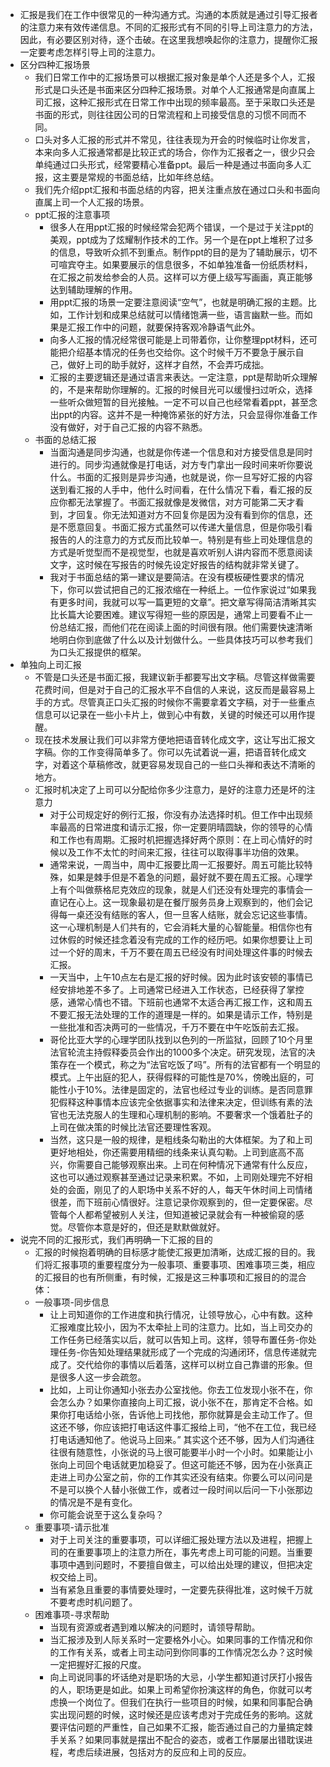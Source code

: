 - 汇报是我们在工作中很常见的一种沟通方式。沟通的本质就是通过引导汇报者的注意力来有效传递信息。不同的汇报形式有不同的引导上司注意力的方法，因此，有必要区别对待，逐个击破。在这里我想唤起你的注意力，提醒你汇报一定要考虑怎样引导上司的注意力。
- 区分四种汇报场景
    - 我们日常工作中的汇报场景可以根据汇报对象是单个人还是多个人，汇报形式是口头还是书面来区分四种汇报场景。对单个人汇报通常是向直属上司汇报，这种汇报形式在日常工作中出现的频率最高。至于采取口头还是书面的形式，则往往因公司的日常流程和上司接受信息的习惯不同而不同。
    - 口头对多人汇报的形式并不常见，往往表现为开会的时候临时让你发言，本来向多人汇报通常都是比较正式的场合，你作为汇报者之一，很少只会单纯通过口头形式，经常要精心准备ppt。最后一种是通过书面向多人汇报，这主要是常规的书面总结，比如年终总结。
    - 我们先介绍ppt汇报和书面总结的内容，把关注重点放在通过口头和书面向直属上司一个人汇报的场景。
    - ppt汇报的注意事项
        - 很多人在用ppt汇报的时候经常会犯两个错误，一个是过于关注ppt的美观，ppt成为了炫耀制作技术的工作。另一个是在ppt上堆积了过多的信息，导致听众抓不到重点。制作ppt的目的是为了辅助展示，切不可喧宾夺主。如果要展示的信息很多，不如单独准备一份纸质材料，在汇报之前发给参会的人员。这样可以方便上级写写画画，真正能够达到辅助理解的作用。
        - 用ppt汇报的场景一定要注意阅读“空气”，也就是明确汇报的主题。比如，工作计划和成果总结就可以情绪饱满一些，语言幽默一些。而如果是汇报工作中的问题，就要保持客观冷静语气此外。
        - 向多人汇报的情况经常很可能是上司带着你，让你整理ppt材料，还可能把介绍基本情况的任务也交给你。这个时候千万不要急于展示自己，做好上司的助手就好，这样才自然，不会弄巧成拙。
        - 汇报的主要逻辑还是通过语言来表达。一定注意，ppt是帮助听众理解的，不是来帮助你理解的。汇报的时候目光可以缓慢扫过听众，选择一些听众做短暂的目光接触。一定不可以自己也经常看着ppt，甚至念出ppt的内容。这并不是一种掩饰紧张的好方法，只会显得你准备工作没有做好，对于自己汇报的内容不熟悉。
    - 书面的总结汇报
        - 当面沟通是同步沟通，也就是你传递一个信息和对方接受信息是同时进行的。同步沟通就像是打电话，对方专门拿出一段时间来听你要说什么。书面的汇报则是异步沟通，也就是说，你一旦写好汇报的内容送到看汇报的人手中，他什么时间看，在什么情况下看，看汇报的反应你都无法掌握了。书面汇报就像是发微信，对方可能第二天才看到，才回复。你无法知道对方不回复你是因为没有看到你的信息，还是不愿意回复。书面汇报方式虽然可以传递大量信息，但是你吸引看报告的人的注意力的方式反而比较单一。特别是有些上司处理信息的方式是听觉型而不是视觉型，也就是喜欢听别人讲内容而不愿意阅读文字，这时候在写报告的时候先设定好报告的结构就非常关键了。
        - 我对于书面总结的第一建议是要简洁。在没有模板硬性要求的情况下，你可以尝试把自己的汇报浓缩在一种纸上。一位作家说过“如果我有更多时间，我就可以写一篇更短的文章”。把文章写得简洁清晰其实比长篇大论要困难。建议写得短一些的原因是，通常上司要看不止一份总结汇报，而他们花在阅读上面的时间很有限。他们需要快速清晰地明白你到底做了什么以及计划做什么。一些具体技巧可以参考我们为口头汇报提供的框架。
- 单独向上司汇报
    - 不管是口头还是书面汇报，我建议新手都要写出文字稿。尽管这样做需要花费时间，但是对于自己的汇报水平不自信的人来说，这反而是最容易上手的方式。尽管真正口头汇报的时候你不需要拿着文字稿，对于一些重点信息可以记录在一些小卡片上，做到心中有数，关键的时候还可以用作提醒。
    - 现在技术发展让我们可以非常方便地把语音转化成文字，这让写出汇报文字稿。你的工作变得简单多了。你可以先试着说一遍，把语音转化成文字，对着这个草稿修改，就更容易发现自己的一些口头禅和表达不清晰的地方。
    - 汇报时机决定了上司可以分配给你多少注意力，是好的注意力还是坏的注意力
        - 对于公司规定好的例行汇报，你没有办法选择时机。但工作中出现频率最高的日常进度和请示汇报，你一定要阴晴圆缺，你的领导的心情和工作也有周期。汇报时机把握选择好两个原则：在上司心情好的时候以及工作不太忙的时间来汇报，往往可以取得事半功倍的效果。
        - 通常来说，一周当中，周中汇报要比周一汇报要好。周五可能比较特殊，如果是棘手但是不着急的问题，最好就不要在周五汇报。心理学上有个叫做蔡格尼克效应的现象，就是人们还没有处理完的事情会一直记在心上。这一现象最初是在餐厅服务员身上观察到的，他们会记得每一桌还没有结账的客人，但一旦客人结账，就会忘记这些事情。这一心理机制是人们共有的，它会消耗大量的心智能量。相信你也有过休假的时候还挂念着没有完成的工作的经历吧。如果你想要让上司过一个好的周末，千万不要在周五已经没有时间处理这件事的时候去汇报。
        - 一天当中，上午10点左右是汇报的好时候。因为此时该安顿的事情已经安排地差不多了。上司通常已经进入工作状态，已经获得了掌控感，通常心情也不错。下班前也通常不太适合再汇报工作，这和周五不要汇报无法处理的工作的道理是一样的。如果是请示工作，特别是一些批准和否决两可的一些情况，千万不要在中午吃饭前去汇报。
        - 哥伦比亚大学的心理学团队找到以色列的一所监狱，回顾了10个月里法官轮流主持假释委员会作出的1000多个决定。研究发现，法官的决策存在一个模式，称之为“法官吃饭了吗”。所有的法官都有一个明显的模式。上午出庭的犯人，获得假释的可能性是70%，傍晚出庭的，可能性小于10%。法律是固定的，法官也经过专业的训练。是否同意罪犯假释这种事情本应该完全依据事实和法律来决定，但训练有素的法官也无法克服人的生理和心理机制的影响。不要奢求一个饿着肚子的上司在做决策的时候比法官还要理性客观。
        - 当然，这只是一般的规律，是粗线条勾勒出的大体框架。为了和上司更好地相处，你还需要用精细的线条来认真勾勒。上司到底高不高兴，你需要自己能够观察出来。上司在何种情况下通常有什么反应，这也可以通过观察甚至通过记录来积累。不如，上司刚处理完不好相处的会面，刚见了的人职场中关系不好的人，每天午休时间上司情绪很差，而下班前心情很好。注意记录你观察到的，但一定要保密。尽管每个人都希望被别人关注，但知道被记录就会有一种被偷窥的感觉。尽管你本意是好的，但还是默默做就好。
- 说完不同的汇报形式，我们再明确一下汇报的目的
    - 汇报的时候抱着明确的目标感才能使汇报更加清晰，达成汇报的目的。我们将汇报事项的重要程度分为一般事项、重要事项、困难事项三类，相应的汇报目的也有所侧重，有时候，汇报是这三种事项和汇报目的的混合体：
    - 一般事项-同步信息
        - 让上司知道你的工作进度和执行情况，让领导放心，心中有数。这种汇报难度比较小，因为不太牵扯上司的注意力。比如，当上司交办的工作任务已经落实以后，就可以告知上司。这样，领导布置任务-你处理任务-你告知处理结果就形成了一个完成的沟通闭环，信息传递就完成了。交代给你的事情以后着落，这样可以树立自己靠谱的形象。但是很多人这一步会疏忽。
        - 比如，上司让你通知小张去办公室找他。你去工位发现小张不在，你会怎么办？如果你直接向上司汇报，说小张不在，那肯定不合格。如果你打电话给小张，告诉他上司找他，那你就算是会主动工作了。但这还不够，你应该把打电话这件事汇报给上司，“他不在工位，我已经打电话通知他了。他说马上回来。” 其实这个还不够，因为人们沟通往往很有随意性，小张说的马上很可能要半小时一个小时。如果能让小张向上司回个电话就更加稳妥了。但这可能还不够，因为在小张真正走进上司办公室之前，你的工作其实还没有结束。你要么可以问问是不是可以换个人替小张做工作，或者过一段时间以后问一下小张那边的情况是不是有变化。
        - 你可能会说至于这么复杂吗？
    - 重要事项-请示批准
        - 对于上司关注的重要事项，可以详细汇报处理方法以及进程，把握上司的在重要事项上的注意力所在，事先考虑上司可能的问题。当重要事项中遇到问题时，不要擅自做主，可以给出处理的建议，但把决定权交给上司。
        - 当有紧急且重要的事情要处理时，一定要先获得批准，这时候千万就不要考虑时机问题了。
    - 困难事项-寻求帮助
        - 当现有资源或者遇到难以解决的问题时，请领导帮助。
        - 当汇报涉及到人际关系时一定要格外小心。如果同事的工作情况和你的工作有关系，或者上司主动问到你同事的工作情况怎么办？这时候一定把握好汇报的尺度。
        - 向上司说同事的坏话绝对是职场的大忌，小学生都知道讨厌打小报告的人，职场更是如此。如果上司希望你扮演这样的角色，你就可以考虑换一个岗位了。但我们在执行一些项目的时候，如果和同事配合确实出现问题的时候，这时候还是应该考虑对于完成任务的影响。这就要评估问题的严重性，自己如果不汇报，能否通过自己的力量搞定棘手关系？如果同事就是摆出不配合的姿态，或者工作屡屡出错耽误进程，考虑后续进展，包括对方的反应和上司的反应。
